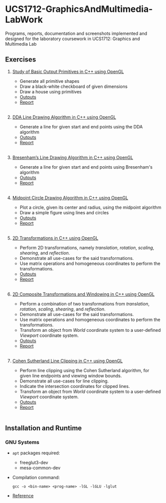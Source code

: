 # UCS1712-GraphicsAndMultimedia-LabWork

Programs, reports, documentation and screenshots implemented and designed for the laboratory coursework in UCS1712: Graphics and Multimedia Lab 

## Exercises

1. [Study of Basic Output Primitives in C++ using OpenGL](./Ex1-Primitives)
    - Generate all primitive shapes
    - Draw a black-white checkboard of given dimensions
    - Draw a house using primitives
    - [Outputs](./Ex1-Primitives/Outputs/)
    - [Report](./Ex1-Primitives/Report.pdf) 
    <br><br>

2. [DDA Line Drawing Algorithm in C++ using OpenGL](./Ex2-DDALineDrawing)
    - Generate a line for given start and end points using the DDA algorithm
    - [Outputs](./Ex2-DDALineDrawing/Outputs/)
    - [Report](./Ex2-DDALineDrawing/Report.pdf)
    <br><br>

3. [Bresenham’s Line Drawing Algorithm in C++ using OpenGL](./Ex3-BresenhamLineDrawing)
    - Generate a line for given start and end points using Bresenham's algorithm  
    - [Outputs](./Ex3-BresenhamLineDrawing/Outputs)
    - [Report](./Ex3-BresenhamLineDrawing/Report.pdf) 
    <br><br>

4. [Midpoint Circle Drawing Algorithm in C++ using OpenGL](./Ex4-MidpointCircleDrawing)
    - Plot a circle, given its center and radius, using the midpoint algorithm
    - Draw a simple figure using lines and circles
    - [Outputs](./Ex4-MidpointCircleDrawing/Outputs)
    - [Report](./Ex4-MidpointCircleDrawing/Report.pdf) 
    <br><br>
    
5. [2D Transformations in C++ using OpenGL](./Ex5-2DTransformations)
    - Perform 2D transformations, namely *translation*, *rotation*, *scaling*, *shearing*, and *reflection*.
    - Demonstrate all use-cases for the said transformations.
    - Use matrix operations and homogeneous coordinates to perform the transformations.
    - [Outputs](./Ex5-2DTransformations/Outputs)
    - [Report](./Ex5-2DTransformations/Report.pdf) 
    <br><br>
    
6. [2D Composite Transformations and Windowing in C++ using OpenGL](./Ex6-2DCompositeTransformations)
    - Perform a combination of two transformations from *translation*, *rotation*, *scaling*, *shearing*, and *reflection*.
    - Demonstrate all use-cases for the said transformations.
    - Use matrix operations and homogeneous coordinates to perform the transformations.
    - Transform an object from *World* coordinate system to a user-defined *Viewport* coordinate system.
    - [Outputs](./Ex6-2DCompositeTransformations/Outputs)
    - [Report](./Ex6-2DCompositeTransformations/Report.pdf) 
    <br><br>

7. [Cohen Sutherland Line Clipping in C++ using OpenGL](./Ex7-CohenSutherland)
    - Perform line clipping using the Cohen Sutherland algorithm, for given line endpoints and viewing window bounds.
    - Demonstrate all use-cases for line clipping.
    - Indicate the intersection coordinates for clipped lines.
    - Transform an object from *World* coordinate system to a user-defined *Viewport* coordinate system.
    - [Outputs](./Ex7-CohenSutherland/Outputs)
    - [Report](./Ex7-CohenSutherland/Report.pdf) 
    <br><br>

## Installation and Runtime

### GNU Systems

- `apt` packages required:
    - freeglut3-dev
    - mesa-common-dev


- Compilation command:
    ```
    gcc -o <bin-name> <prog-name> -lGL -lGLU -lglut
    ```

- [Reference](http://www.cse.iitm.ac.in/~vplab/courses/CG/opengl_start.html)
